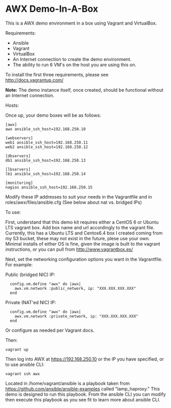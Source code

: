 AWX Demo-In-A-Box
=================

This is a AWX demo environment in a box using Vagrant and VirtualBox.

Requirements:

- Ansible
- Vagrant
- VirtualBox
- An Internet connection to create the demo environment.
- The ability to run 6 VM's on the host you are using this on.

To install the first three requirements, please see http://docs.vagrantup.com/

**Note:** The demo instance itself, once created, should be functional without
an Internet connection. 

Hosts:

Once up, your demo boxes will be as follows:
```
[awx]
awx ansible_ssh_host=192.168.250.10

[webservers]
web1 ansible_ssh_host=192.168.250.11
web2 ansible_ssh_host=192.168.250.12

[dbservers]
db1 ansible_ssh_host=192.168.250.13

[lbservers]
lb1 ansible_ssh_host=192.168.250.14

[monitoring]
nagios ansible_ssh_host=192.168.250.15
```
Modify these IP addresses to suit your needs in the Vagrantfile and in roles/awx/files/ansible.cfg (See below about nat vs. bridged IPs)

To use:

First, understand that this demo kit requires either a CentOS 6 or Ubuntu LTS vagrant box.  Add box name and url accordingly to the vagrant file. Currently, this has a Ubuntu LTS and Centos6.4 box I created coming from my S3 bucket, these may not exist in the future, plese use your own.  Minimal installs of either OS is fine, given the image is built to the vagrant instructions, or you can pull from http://www.vagrantbox.es/ 

Next, set the networking configuration options you want in the Vagrantfile.  For example:

Public (bridged NIC) IP:
```
  config.vm.define "awx" do |awx|
    awx.vm.network :public_network, ip: "XXX.XXX.XXX.XXX"
  end
```
Private (NAT'ed NIC) IP:
```
  config.vm.define "awx" do |awx|
    awx.vm.network :private_network, ip: "XXX.XXX.XXX.XXX"
  end
```
Or configure as needed per Vagrant docs.

Then:
```
vagrant up
```

Then log into AWX at https://192.168.250.10 or the IP you have specified, or to use ansible CLI:
```
vagrant ssh awx
```

Located in /home/vagrant/ansible is a playbook taken from https://github.com/ansible/ansible-examples called "lamp_haproxy."  This demo is designed to run this playbook.  From the ansible CLI you can modify then execute this playbook as you see fit to learn more about ansible CLI.  